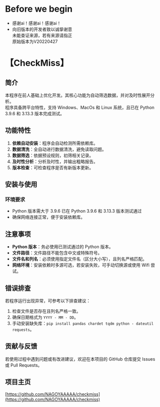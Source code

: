 # Before we begin
- 感谢ai！感谢ai！感谢ai！
- 向旧版本的开发者致以诚挚谢意  
未能查证来源，若有来源请指正  
原始版本为V20220427  


# 【CheckMiss】

## 简介
本程序在前人基础上优化开发。其核心功能为自动筛选数据，并对及时性展开分析。  
程序具备跨平台特性，支持 Windows、MacOs 和 Linux 系统，且已在 Python 3.9.6 和 3.13.3 版本完成测试。

## 功能特性
1. **依赖自动安装**：程序会自动检测所需依赖库。
2. **数据清洗**：全自动进行数据清洗，避免读取问题。
3. **数据筛选**：依据预设规则，初筛相关记录。
4. **及时性分析**：分析及时性，并输出粗略报告。
5. **版本检查**：可检查程序是否有新版本更新。

## 安装与使用

### 环境要求
- Python 版本需大于 3.9.6
  已在 Python 3.9.6 和 3.13.3 版本测试通过
- 确保网络连接正常，便于安装依赖库。

## 注意事项
- **Python 版本**：务必使用已测试通过的 Python 版本。
- **文件路径**：文件路径不能包含中文或特殊符号。
- **文件名和列名**：必须使用指定文件名（区分大小写），且列名严格匹配。
- **网络环境**：安装依赖时多源可选，若安装失败，可手动切换源或使用 Wifi 尝试。

## 错误排查
若程序运行出现异常，可参考以下排查建议：
1. 检查文件是否存在且列名严格一致。
2. 确保日期格式为 `YYYY - MM - DD`。
3. 手动安装缺失库：`pip install pandas chardet tqdm python - dateutil requests`。

## 贡献与反馈
若使用过程中遇到问题或有改进建议，欢迎在本项目的 GitHub 仓库提交 Issues 或 Pull Requests。

## 项目主页
[https://github.com/NAGOYAAAAA/checkmiss](https://github.com/NAGOYAAAAA/checkmiss) 
